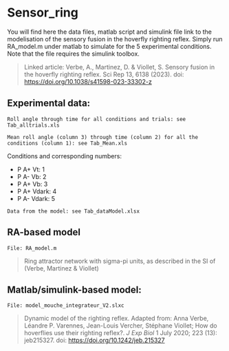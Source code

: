 # Sensor_ring
You will find here the data files, matlab script and simulink file link to the modelisation of the sensory fusion in the hoverfly righting reflex. Simply run RA_model.m under matlab to simulate for the 5 experimental conditions. Note that the file requires the simulink toolbox.   

>  Linked article: Verbe, A., Martinez, D. & Viollet, S. Sensory fusion in the hoverfly righting reflex. Sci Rep 13, 6138 (2023). doi: https://doi.org/10.1038/s41598-023-33302-z


## Experimental data: 
```
Roll angle through time for all conditions and trials: see Tab_alltrials.xls
```

``` 
Mean roll angle (column 3) through time (column 2) for all the conditions (column 1): see Tab_Mean.xls
```
Conditions and corresponding numbers: 

* P A+ Vt: 1
* P A- Vb: 2
* P A+ Vb: 3
* P A+ Vdark: 4
* P A- Vdark: 5

``` 
Data from the model: see Tab_dataModel.xlsx
```

## RA-based model

```
File: RA_model.m 
```

> Ring attractor network with sigma-pi units, as described in the SI of (Verbe, Martinez & Viollet)

## Matlab/simulink-based model:
``` 
File: model_mouche_integrateur_V2.slxc
```
>  Dynamic model of the righting reflex. Adapted from: Anna Verbe, Léandre P. Varennes, Jean-Louis Vercher, Stéphane Viollet; How do hoverflies use their righting reflex?. *J Exp Biol* 1 July 2020; 223 (13): jeb215327. doi: https://doi.org/10.1242/jeb.215327






